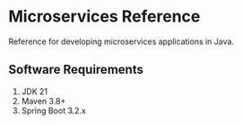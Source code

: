 # Microservices Reference

Reference for developing microservices applications in Java.

## Software Requirements

1. JDK 21
2. Maven 3.8+
3. Spring Boot 3.2.x

